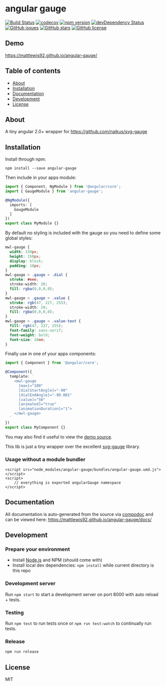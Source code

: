 # angular gauge
[![Build Status](https://travis-ci.org/mattlewis92/angular-gauge.svg?branch=master)](https://travis-ci.org/mattlewis92/angular-gauge)
[![codecov](https://codecov.io/gh/mattlewis92/angular-gauge/branch/master/graph/badge.svg)](https://codecov.io/gh/mattlewis92/angular-gauge)
[![npm version](https://badge.fury.io/js/angular-gauge.svg)](http://badge.fury.io/js/angular-gauge)
[![devDependency Status](https://david-dm.org/mattlewis92/angular-gauge/dev-status.svg)](https://david-dm.org/mattlewis92/angular-gauge?type=dev)
[![GitHub issues](https://img.shields.io/github/issues/mattlewis92/angular-gauge.svg)](https://github.com/mattlewis92/angular-gauge/issues)
[![GitHub stars](https://img.shields.io/github/stars/mattlewis92/angular-gauge.svg)](https://github.com/mattlewis92/angular-gauge/stargazers)
[![GitHub license](https://img.shields.io/badge/license-MIT-blue.svg)](https://raw.githubusercontent.com/mattlewis92/angular-gauge/master/LICENSE)

## Demo
https://mattlewis92.github.io/angular-gauge/

## Table of contents

- [About](#about)
- [Installation](#installation)
- [Documentation](#documentation)
- [Development](#development)
- [License](#license)

## About

A tiny angular 2.0+ wrapper for https://github.com/naikus/svg-gauge

## Installation

Install through npm:
```
npm install --save angular-gauge
```

Then include in your apps module:

```typescript
import { Component, NgModule } from '@angular/core';
import { GaugeModule } from 'angular-gauge';

@NgModule({
  imports: [
    GaugeModule
  ]
})
export class MyModule {}
```

By default no styling is included with the gauge so you need to define some global styles:
```css
mwl-gauge {
  width: 150px;
  height: 150px;
  display: block;
  padding: 10px;
}
mwl-gauge > .gauge > .dial {
  stroke: #eee;
  stroke-width: 20;
  fill: rgba(0,0,0,0);
}
mwl-gauge > .gauge > .value {
  stroke: rgb(47, 227, 255);
  stroke-width: 20;
  fill: rgba(0,0,0,0);
}
mwl-gauge > .gauge > .value-text {
  fill: rgb(47, 227, 255);
  font-family: sans-serif;
  font-weight: bold;
  font-size: 10em;
}
```

Finally use in one of your apps components:
```typescript
import { Component } from '@angular/core';

@Component({
  template: `
    <mwl-gauge
      [max]="100"
      [dialStartAngle]="-90"
      [dialEndAngle]="-90.001"
      [value]="50"
      [animated]="true"
      [animationDuration]="1">
    </mwl-gauge>
  `
})
export class MyComponent {}
```

You may also find it useful to view the [demo source](https://github.com/mattlewis92/angular-gauge/blob/master/demo/demo.component.ts).

This lib is just a tiny wrapper over the excellent [svg-gauge](https://github.com/naikus/svg-gauge) library.

### Usage without a module bundler
```
<script src="node_modules/angular-gauge/bundles/angular-gauge.umd.js"></script>
<script>
    // everything is exported angularGauge namespace
</script>
```

## Documentation
All documentation is auto-generated from the source via [compodoc](https://compodoc.github.io/compodoc/) and can be viewed here:
https://mattlewis92.github.io/angular-gauge/docs/

## Development

### Prepare your environment
* Install [Node.js](http://nodejs.org/) and NPM (should come with)
* Install local dev dependencies: `npm install` while current directory is this repo

### Development server
Run `npm start` to start a development server on port 8000 with auto reload + tests.

### Testing
Run `npm test` to run tests once or `npm run test:watch` to continually run tests.

### Release
```bash
npm run release
```

## License

MIT
